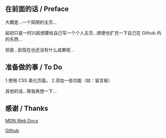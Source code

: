 ## 在前面的话 / Preface

大概是…一个简陋的主页…

起初只是一时兴起想要给自己写一个个人主页…顺便也扩充一下自己在 Github 内的东西…

但是…到现在也还没有什么成果呢…

## 准备做的事 / To Do

1.使用 CSS 美化页面。
2.添加一些功能（如：留言板）

其他的话…等我再想一下…

## 感谢 / Thanks

[MDN Web Docs](https://developer.mozilla.org/)

[Github](https://github.com/)
